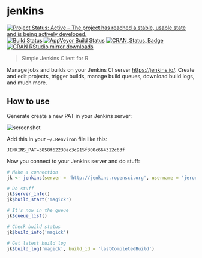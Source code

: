 # jenkins

[![Project Status: Active – The project has reached a stable, usable state and is being actively developed.](http://www.repostatus.org/badges/latest/active.svg)](http://www.repostatus.org/#active)
[![Build Status](https://travis-ci.org/ropensci/jenkins.svg?branch=master)](https://travis-ci.org/ropensci/jenkins)
[![AppVeyor Build Status](https://ci.appveyor.com/api/projects/status/github/ropensci/jenkins?branch=master&svg=true)](https://ci.appveyor.com/project/jeroen/jenkins)
[![CRAN_Status_Badge](http://www.r-pkg.org/badges/version/jenkins)](http://cran.r-project.org/package=jenkins)
[![CRAN RStudio mirror downloads](http://cranlogs.r-pkg.org/badges/jenkins)](http://cran.r-project.org/web/packages/jenkins/index.html)

> Simple Jenkins Client for R

Manage jobs and builds on your Jenkins CI server <https://jenkins.io/>. 
Create and edit projects, trigger builds, manage build queues, download build
logs, and much more.

## How to use

Generate create a new PAT in your Jenkins server:

![screenshot](https://user-images.githubusercontent.com/216319/58768185-60142680-8597-11e9-9e5d-1c05798f59ec.png)

Add this in your `~/.Renviron` file like this:

```
JENKINS_PAT=3858f62230ac3c915f300c664312c63f
```

Now you connect to your Jenkins server and do stuff:

```r
# Make a connection
jk <- jenkins(server = 'http://jenkins.ropensci.org', username = 'jeroen')

# Do stuff
jk$server_info()
jk$build_start('magick')

# It's now in the queue
jk$queue_list()

# Check build status
jk$build_info('magick')

# Get latest build log
jk$build_log('magick', build_id = 'lastCompletedBuild')
```
